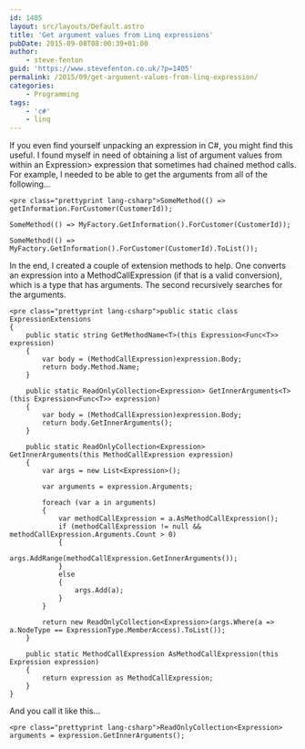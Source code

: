 ```yaml
---
id: 1405
layout: src/layouts/Default.astro
title: 'Get argument values from Linq expressions'
pubDate: 2015-09-08T08:00:39+01:00
author:
    - steve-fenton
guid: 'https://www.stevefenton.co.uk/?p=1405'
permalink: /2015/09/get-argument-values-from-linq-expression/
categories:
    - Programming
tags:
    - 'c#'
    - linq
---
```


If you even find yourself unpacking an expression in C#, you might find this useful. I found myself in need of obtaining a list of argument values from within an Expression<func>&gt; expression that sometimes had chained method calls. For example, I needed to be able to get the arguments from all of the following…</func>

```
<pre class="prettyprint lang-csharp">SomeMethod(() => getInformation.ForCustomer(CustomerId));

SomeMethod(() => MyFactory.GetInformation().ForCustomer(CustomerId));

SomeMethod(() => MyFactory.GetInformation().ForCustomer(CustomerId).ToList());
```

In the end, I created a couple of extension methods to help. One converts an expression into a MethodCallExpression (if that is a valid conversion), which is a type that has arguments. The second recursively searches for the arguments.

```
<pre class="prettyprint lang-csharp">public static class ExpressionExtensions
{
    public static string GetMethodName<T>(this Expression<Func<T>> expression)
    {
        var body = (MethodCallExpression)expression.Body;
        return body.Method.Name;
    }

    public static ReadOnlyCollection<Expression> GetInnerArguments<T>(this Expression<Func<T>> expression)
    {
        var body = (MethodCallExpression)expression.Body;
        return body.GetInnerArguments();
    }

    public static ReadOnlyCollection<Expression> GetInnerArguments(this MethodCallExpression expression)
    {
        var args = new List<Expression>();

        var arguments = expression.Arguments;

        foreach (var a in arguments)
        {
            var methodCallExpression = a.AsMethodCallExpression();
            if (methodCallExpression != null && methodCallExpression.Arguments.Count > 0)
            {
                args.AddRange(methodCallExpression.GetInnerArguments());
            }
            else
            {
                args.Add(a);
            }
        }

        return new ReadOnlyCollection<Expression>(args.Where(a => a.NodeType == ExpressionType.MemberAccess).ToList());
    }

    public static MethodCallExpression AsMethodCallExpression(this Expression expression)
    {
        return expression as MethodCallExpression;
    }
}
```

And you call it like this…

```
<pre class="prettyprint lang-csharp">ReadOnlyCollection<Expression> arguments = expression.GetInnerArguments();
```